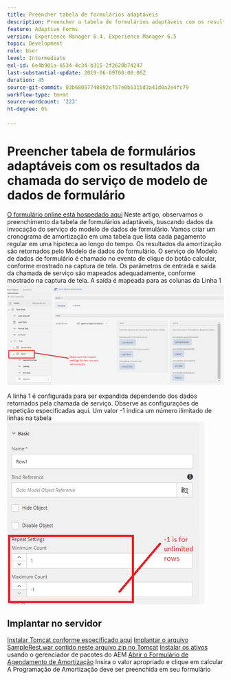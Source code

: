 ```yaml
---
title: Preencher tabela de formulários adaptáveis
description: Preencher a tabela de formulários adaptáveis com os resultados das chamadas do serviço de modelo de dados de formulário
feature: Adaptive Forms
version: Experience Manager 6.4, Experience Manager 6.5
topic: Development
role: User
level: Intermediate
exl-id: 6e4b901a-6534-4c34-b315-2f2620b74247
last-substantial-update: 2019-06-09T00:00:00Z
duration: 45
source-git-commit: 03b68057748892c757e0b5315d3a41d0a2e4fc79
workflow-type: tm+mt
source-wordcount: '223'
ht-degree: 0%

---
```


# Preencher tabela de formulários adaptáveis com os resultados da chamada do serviço de modelo de dados de formulário

[O formulário online está hospedado aqui](https://forms.enablementadobe.com/content/dam/formsanddocuments/amortization/jcr:content?wcmmode=disabled)
Neste artigo, observamos o preenchimento da tabela de formulários adaptáveis, buscando dados da invocação do serviço do modelo de dados de formulário. Vamos criar um cronograma de amortização em uma tabela que lista cada pagamento regular em uma hipoteca ao longo do tempo. Os resultados da amortização são retornados pelo Modelo de dados do formulário. O serviço do Modelo de dados de formulário é chamado no evento de clique do botão calcular, conforme mostrado na captura de tela. Os parâmetros de entrada e saída da chamada de serviço são mapeados adequadamente, conforme mostrado na captura de tela. A saída é mapeada para as colunas da Linha 1
![clickevent](assets/amortization.PNG)

A linha 1 é configurada para ser expandida dependendo dos dados retornados pela chamada de serviço. Observe as configurações de repetição especificadas aqui. Um valor -1 indica um número ilimitado de linhas na tabela
![Linha1](assets/rowconfiguration.PNG)

## Implantar no servidor

[Instalar Tomcat conforme especificado aqui](/help/forms/ic-print-channel-tutorial/set-up-tomcat.md)
[Implantar o arquivo SampleRest.war contido neste arquivo zip no Tomcat](assets/sample-rest.zip)
[Instalar os ativos](assets/amortizationschedule.zip) usando o gerenciador de pacotes do AEM
[Abrir o Formulário de Agendamento de Amortização](http://localhost:4502/content/dam/formsanddocuments/amortization/jcr:content?wcmmode=disabled)
Insira o valor apropriado e clique em calcular
A Programação de Amortização deve ser preenchida em seu formulário
